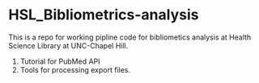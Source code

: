 # HSL_Bibliometrics-analysis
This is a repo for working pipline code for bibliometics analysis at Health Science Library at UNC-Chapel Hill. 
1. Tutorial for PubMed API
2. Tools for processing export files.

